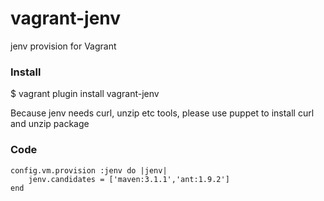 vagrant-jenv
===================================
jenv provision for Vagrant

### Install
$ vagrant plugin install vagrant-jenv

Because jenv needs curl, unzip etc tools, please use puppet to install curl and unzip package

### Code

    config.vm.provision :jenv do |jenv|
        jenv.candidates = ['maven:3.1.1','ant:1.9.2']
    end

